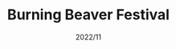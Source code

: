 ---
title: "Burning Beaver Festival"
description: "타이쿤 및 리듬게임"
date: "2022/11"
layout: "../../layouts/Work.astro"
link: "https://github.com/CYAN4S/"
repo: "https://github.com/CYAN4S/"
platform: ["windows"]
stack: ["unity", "csharp"]
---